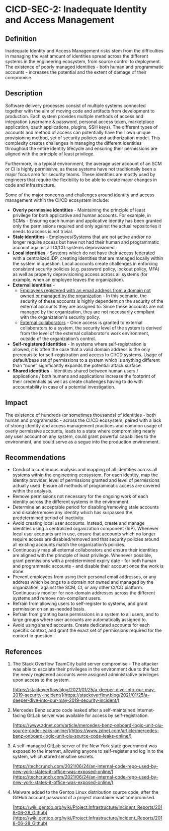 # CICD-SEC-2: Inadequate Identity and Access Management
## Definition


Inadequate Identity and Access Management risks stem from the difficulties in managing the vast amount of identities spread across the different systems in the engineering ecosystem, from source control to deployment. The existence of poorly managed identities - both human and programmatic accounts - increases the potential and the extent of damage of their compromise. 


## Description

Software delivery processes consist of multiple systems connected together with the aim of moving code and artifacts from development to production. Each system provides multiple methods of access and integration (username & password, personal access token, marketplace application, oauth applications, plugins, SSH keys). The different types of accounts and method of access can potentially have their own unique provisioning method, set of security policies and authorization model. This complexity creates challenges in managing the different identities throughout the entire identity lifecycle and ensuring their permissions are aligned with the principle of least privilege.

Furthermore, in a typical environment, the average user account of an SCM or CI is highly permissive, as these systems have not traditionally been a major focus area for security teams. These identities are mostly used by engineers that require the flexibility to be able to create major changes in code and infrastructure. 

Some of the major concerns and challenges around identity and access management within the CI/CD ecosystem include:



* **Overly permissive identities** - Maintaining the principle of least privilege for both applicative and human accounts. For example, in SCMs - Ensuring each human and applicative identity has been granted only the permissions required and only against the actual repositories it needs to access is not trivial.
* **Stale identities** - Employees/Systems that are not active and/or no longer require access but have not had their human and programmatic account against all CI/CD systems deprovisioned.
* **Local identities** - Systems which do not have their access federated with a centralized IDP, creating identities that are managed locally within the system in question. Local accounts create challenges in enforcing consistent security policies (e.g. password policy, lockout policy, MFA) as well as properly deprovisioning access across all systems (for example, when an employee leaves the organization).
* **External identities** - 
    * <span style="text-decoration:underline;">Employees registered with an email address from a domain not owned or managed by the organization</span> - In this scenario, the security of these accounts is highly dependent on the security of the external accounts they are assigned to. Since these accounts are not managed by the organization, they are not necessarily compliant with the organization's security policy. 
    * <span style="text-decoration:underline;">External collaborators</span> - Once access is granted to external collaborators to a system, the security level of the system is derived from the level of the external collaborator’s work environment, outside of the organization’s control.
* **Self-registered identities** - In systems where self-registration is allowed, it is often the case that a valid domain address is the only prerequisite for self-registration and access to CI/CD systems. Usage of default/base set of permissions to a system which is anything different than “none” significantly expands the potential attack surface.
* **Shared identities** - Identities shared between human users / applications / both humans and applications increase the footprint of their credentials as well as create challenges having to do with accountability in case of a potential investigation. 


## Impact

The existence of hundreds (or sometimes thousands) of identities - both human and programmatic - across the CI/CD ecosystem, paired with a lack of strong identity and access management practices and common usage of overly permissive accounts, leads to a state where compromising nearly any user account on any system, could grant powerful capabilities to the environment, and could serve as a segue into the production environment.


## Recommendations



* Conduct a continuous analysis and mapping of all identities across all systems within the engineering ecosystem. For each identity, map the identity provider, level of permissions granted and level of permissions actually used. Ensure all methods of programmatic access are covered within the analysis.
* Remove permissions not necessary for the ongoing work of each identity across the different systems in the environment.
* Determine an acceptable period for disabling/removing stale accounts and disable/remove any identity which has surpassed the predetermined period of inactivity.
* Avoid creating local user accounts. Instead, create and manage identities using a centralized organization component (IdP). Whenever local user accounts are in use, ensure that accounts which no longer require access are disabled/removed and that security policies around all existing accounts match the organization’s policies.
* Continuously map all external collaborators and ensure their identities are aligned with the principle of least privilege. Whenever possible, grant permissions with a predetermined expiry date - for both human and programmatic accounts - and disable their account once the work is done.
* Prevent employees from using their personal email addresses, or any address which belongs to a domain not owned and managed by the organization, against the SCM, CI, or any other CI/CD platform. Continuously monitor for non-domain addresses across the different systems and remove non-compliant users.
* Refrain from allowing users to self-register to systems, and grant permission on an as-needed basis.
* Refrain from granting base permissions in a system to all users, and to large groups where user accounts are automatically assigned to.
* Avoid using shared accounts. Create dedicated accounts for each specific context, and grant the exact set of permissions required for the context in question.


## References



1. The Stack Overflow TeamCity build server compromise - The attacker was able to escalate their privileges in the environment due to the fact the newly registered accounts were assigned administrative privileges upon access to the system. 

    [https://stackoverflow.blog/2021/01/25/a-deeper-dive-into-our-may-2019-security-incident/](https://stackoverflow.blog/2021/01/25/a-deeper-dive-into-our-may-2019-security-incident/)

2. Mercedes Benz source code leaked after a self-maintained internet-facing GitLab server was available for access by self-registration.

    [https://www.zdnet.com/article/mercedes-benz-onboard-logic-unit-olu-source-code-leaks-online/](https://www.zdnet.com/article/mercedes-benz-onboard-logic-unit-olu-source-code-leaks-online/)

3. A self-managed GitLab server of the New York state government was exposed to the internet, allowing anyone to self-register and log in to the system, which stored sensitive secrets.

    [https://techcrunch.com/2021/06/24/an-internal-code-repo-used-by-new-york-states-it-office-was-exposed-online/](https://techcrunch.com/2021/06/24/an-internal-code-repo-used-by-new-york-states-it-office-was-exposed-online/)

4. Malware added to the Gentoo Linux distribution source code, after the GitHub account password of a project maintainer was compromised.

    [https://wiki.gentoo.org/wiki/Project:Infrastructure/Incident_Reports/2018-06-28_Github](https://wiki.gentoo.org/wiki/Project:Infrastructure/Incident_Reports/2018-06-28_Github)
